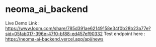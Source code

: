 # neoma_ai_backend
Live Demo Link : https://www.loom.com/share/785d391ae62149158e34f0b28b23a77e?sid=05fab017-396e-47f0-bf88-ed457ef90332
Test endpoint here : https://neoma-ai-backend.vercel.app/api/news
